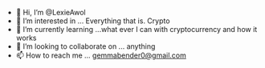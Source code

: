 - 👋 Hi, I’m @LexieAwol
- 👀 I’m interested in ... Everything that is. Crypto
- 🌱 I’m currently learning ...what ever I can with cryptocurrency and how it works
- 💞️ I’m looking to collaborate on ... anything
- 📫 How to reach me ... gemmabender0@gmail.com

<!---
LexieAwol/LexieAwol is a ✨ special ✨ repository because its `README.md` (this file) appears on your GitHub profile.
You can click the Preview link to take a look at your changes.
--->
